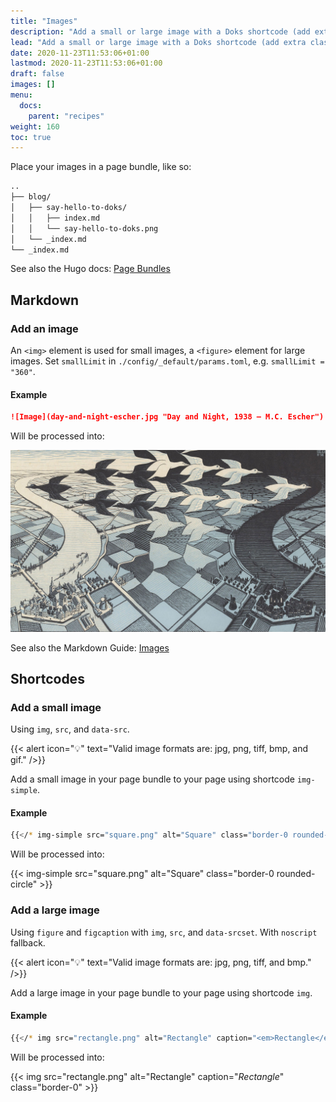 ```yaml
---
title: "Images"
description: "Add a small or large image with a Doks shortcode (add extra classes), or use markdown (portability). Images are lazyloaded, blurred up, and responsive."
lead: "Add a small or large image with a Doks shortcode (add extra classes), or use markdown (portability). Images are lazyloaded, blurred up, and responsive."
date: 2020-11-23T11:53:06+01:00
lastmod: 2020-11-23T11:53:06+01:00
draft: false
images: []
menu:
  docs:
    parent: "recipes"
weight: 160
toc: true
---
```


Place your images in a page bundle, like so:

```bash
..
├── blog/
│   ├── say-hello-to-doks/
│   │   ├── index.md
│   │   └── say-hello-to-doks.png
│   └── _index.md
└── _index.md
```

See also the Hugo docs: [Page Bundles](https://gohugo.io/content-management/page-bundles/)


## Markdown

### Add an image

An `<img>` element is used for small images, a `<figure>` element for large images. Set `smallLimit` in `./config/_default/params.toml`, e.g. `smallLimit = "360"`.

#### Example

```md
![Image](day-and-night-escher.jpg "Day and Night, 1938 — M.C. Escher")
```

Will be processed into:

![Image](day-and-night-escher.jpg "Day and Night, 1938 — M.C. Escher")

See also the Markdown Guide: [Images](https://www.markdownguide.org/basic-syntax/#images-1)

## Shortcodes

### Add a small image

Using `img`, `src`, and `data-src`.

{{< alert icon="💡" text="Valid image formats are: jpg, png, tiff, bmp, and gif." />}}

Add a small image in your page bundle to your page using shortcode `img-simple`.

#### Example

```bash
{{</* img-simple src="square.png" alt="Square" class="border-0 rounded-circle" */>}}
```

Will be processed into:

{{< img-simple src="square.png" alt="Square" class="border-0 rounded-circle" >}}

### Add a large image

Using `figure` and `figcaption` with `img`, `src`, and `data-srcset`. With `noscript` fallback.

{{< alert icon="💡" text="Valid image formats are: jpg, png, tiff, and bmp." />}}

Add a large image in your page bundle to your page using shortcode `img`.

#### Example

```bash
{{</* img src="rectangle.png" alt="Rectangle" caption="<em>Rectangle</em>" class="border-0" */>}}
```

Will be processed into:

{{< img src="rectangle.png" alt="Rectangle" caption="<em>Rectangle</em>" class="border-0" >}}
